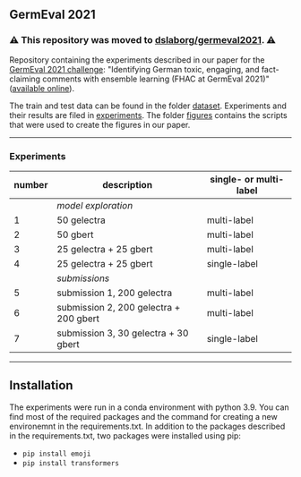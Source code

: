 ## GermEval 2021

### ⚠️ This repository was moved to [dslaborg/germeval2021](https://github.com/dslaborg/germeval2021). ⚠️

Repository containing the experiments described in our paper for the [GermEval 2021 challenge](https://germeval2021toxic.github.io/SharedTask/): "Identifying German toxic, engaging, and fact-claiming comments with ensemble learning (FHAC at GermEval 2021)" ([available online](http://)).

The train and test data can be found in the folder [dataset](./dataset).
Experiments and their results are filed in [experiments](./experiments). 
The folder [figures](./figures) contains the scripts that were used to create the figures in our paper.

---
### Experiments

|number|description|single- or multi-label|
|---|---|---|
| |*model exploration*| |
|1|50 gelectra|multi-label|
|2|50 gbert|multi-label|
|3|25 gelectra + 25 gbert|multi-label|
|4|25 gelectra + 25 gbert|single-label|
| |*submissions*| |
|5|submission 1, 200 gelectra|multi-label|
|6|submission 2, 200 gelectra + 200 gbert|multi-label|
|7|submission 3, 30 gelectra + 30 gbert|single-label|

---
## Installation

The experiments were run in a conda environment with python 3.9.
You can find most of the required packages and the command for creating a new environemnt in the requirements.txt.
In addition to the packages described in the requirements.txt, two packages were installed using pip:
* `pip install emoji`
* `pip install transformers`
